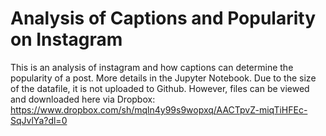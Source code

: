 # Analysis of Captions and Popularity on Instagram

This is an analysis of instagram and how captions can determine the popularity of a post. More details in the Jupyter Notebook. Due to the size of the datafile, it is not uploaded to Github. However, files can be viewed and downloaded here via Dropbox: https://www.dropbox.com/sh/mqln4y99s9wopxq/AACTpvZ-miqTiHFEc-SqJvlYa?dl=0
